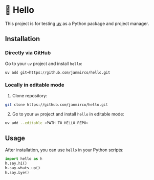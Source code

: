 # 👋 Hello

This project is for testing [uv](https://docs.astral.sh/uv/) as a Python package and project manager.

## Installation

### Directly via GitHub

Go to your `uv` project and install `hello`:

```bash
uv add git+https://github.com/janmirco/hello.git
```

### Locally in editable mode

1. Clone repository:

```bash
git clone https://github.com/janmirco/hello.git
```

2. Go to your `uv` project and install `hello` in editable mode:

```bash
uv add --editable <PATH_TO_HELLO_REPO>
```

## Usage

After installation, you can use `hello` in your Python scripts:

```python
import hello as h
h.say.hi()
h.say.whats_up()
h.say.bye()
```
